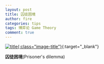 ```yaml
---
layout: post
title: 囚徒困境
author: fire
categories: tips 
tags: 博弈论 Game Theory
comment: true
---
```


[![title](https://image.sideproject.cn/titlex/titlex_267.jpg){:class="image-title"}](https://image.sideproject.cn/titlex/titlex_267.jpg){:target="_blank"}

**囚徒困境**(Prisoner's dilemma)

